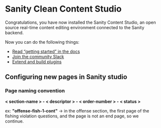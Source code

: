 # Sanity Clean Content Studio

Congratulations, you have now installed the Sanity Content Studio, an open source real-time content editing environment connected to the Sanity backend.

Now you can do the following things:

- [Read “getting started” in the docs](https://www.sanity.io/docs/introduction/getting-started?utm_source=readme)
- [Join the community Slack](https://slack.sanity.io/?utm_source=readme)
- [Extend and build plugins](https://www.sanity.io/docs/content-studio/extending?utm_source=readme)

## Configuring new pages in Sanity studio

### Page naming convention

**< section-name > - < descriptor > - < order-number > - < status >**

ex: **"offense-fish-1-cont"** -> in the offense section, the first page of the fishing violation questions, and the page is not an end page, so we continue.
